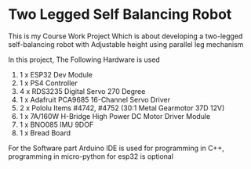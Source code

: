 # Two Legged Self Balancing Robot

This is my Course Work Project Which is about developing a two-legged self-balancing robot with Adjustable height using parallel leg mechanism

In this project, The Following Hardware is used

1. 1 x ESP32 Dev Module  
2. 1 x PS4 Controller
3. 4 x RDS3235 Digital Servo 270 Degree
4. 1 x Adafruit PCA9685 16-Channel Servo Driver
5. 2 x Pololu Items #4742, #4752 (30:1 Metal Gearmotor 37D 12V)
6. 1 x 7A/160W H-Bridge High Power DC Motor Driver Module
7. 1 x BNO085 IMU 9DOF
8. 1 x Bread Board

For the Software part Arduino IDE is used for programming in C++, programming in micro-python for esp32 is optional
